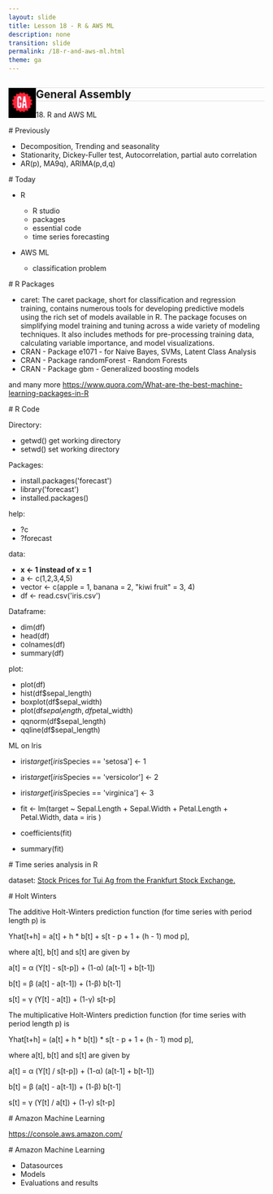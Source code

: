 ```yaml
---
layout: slide
title: Lesson 18 - R & AWS ML
description: none
transition: slide
permalink: /18-r-and-aws-ml.html
theme: ga
---
```

<section  data-background-color="#000">
    <h1 class = 'white' style ="border-top: thin solid #DDD;border-bottom: thin solid #DDD;">
        <img src="assets/ga_logo_black.png" style="float:left;top:0px;">
        General Assembly
    </h1>
    <p class = 'big_title'>18. R and AWS ML</p>
</section>

<section data-markdown>
# Previously

* Decomposition, Trending and seasonality
* Stationarity, Dickey-Fuller test, Autocorrelation, partial auto correlation
* AR(p), MA9q), ARIMA(p,d,q)

</section>

<section data-markdown>
# Today

* R
    * R studio
    * packages
    * essential code
    * time series forecasting

* AWS ML

    * classification problem

</section>

<section data-markdown>
# R Packages

* caret:  The caret package, short for classification and regression training, contains numerous tools for developing predictive models using the rich set of models available in R. The package focuses on simplifying model training and tuning across a wide variety of modeling techniques. It also includes methods for pre-processing training data, calculating variable importance, and model visualizations.
* CRAN - Package e1071 - for Naive Bayes, SVMs, Latent Class Analysis
* CRAN - Package randomForest - Random Forests
* CRAN - Package gbm - Generalized boosting models

and many more https://www.quora.com/What-are-the-best-machine-learning-packages-in-R
</section>

<section data-markdown>
# R Code

Directory:

* getwd() get working directory
* setwd() set working directory

Packages:

* install.packages('forecast')
* library('forecast')
* installed.packages()

help:

* ?c
* ?forecast

data:

* **x <- 1 instead of x = 1**
* a <- c(1,2,3,4,5)
* vector <- c(apple = 1, banana = 2, "kiwi fruit" = 3, 4)
* df <- read.csv('iris.csv')

Dataframe:

* dim(df)
* head(df)
* colnames(df)
* summary(df)

plot:

* plot(df)
* hist(df$sepal_length)
* boxplot(df$sepal_width)
* plot(df$sepal_length, df$petal_width)
* qqnorm(df$sepal_length)
* qqline(df$sepal_length)

ML on Iris

* iris$target[iris$Species == 'setosa'] <- 1
* iris$target[iris$Species == 'versicolor'] <- 2
* iris$target[iris$Species == 'virginica'] <- 3

* fit <- lm(target ~ Sepal.Length + Sepal.Width + Petal.Length + Petal.Width, data = iris )
* coefficients(fit)
* summary(fit)


</section>

<section data-markdown>
# Time series analysis in R

dataset: [Stock Prices for Tui Ag from the Frankfurt Stock Exchange.](https://www.quandl.com/data/FSE/TUI1_X-Tui-TUI1_X)


</section>


<section data-markdown>
# Holt Winters

The additive Holt-Winters prediction function (for time series with period length p) is

Yhat[t+h] = a[t] + h * b[t] + s[t - p + 1 + (h - 1) mod p],

where a[t], b[t] and s[t] are given by

a[t] = α (Y[t] - s[t-p]) + (1-α) (a[t-1] + b[t-1])

b[t] = β (a[t] - a[t-1]) + (1-β) b[t-1]

s[t] = γ (Y[t] - a[t]) + (1-γ) s[t-p]

The multiplicative Holt-Winters prediction function (for time series with period length p) is

Yhat[t+h] = (a[t] + h * b[t]) * s[t - p + 1 + (h - 1) mod p],

where a[t], b[t] and s[t] are given by

a[t] = α (Y[t] / s[t-p]) + (1-α) (a[t-1] + b[t-1])

b[t] = β (a[t] - a[t-1]) + (1-β) b[t-1]

s[t] = γ (Y[t] / a[t]) + (1-γ) s[t-p]


</section>


<section data-markdown>
# Amazon Machine Learning

https://console.aws.amazon.com/

</section>
<section data-markdown>
# Amazon Machine Learning

* Datasources
* Models
* Evaluations and results

</section>

